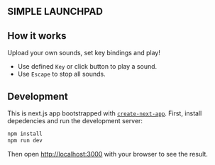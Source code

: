 ## SIMPLE LAUNCHPAD

## How it works

Upload your own sounds, set key bindings and play!

-   Use defined `Key` or click button to play a sound.
-   Use `Escape` to stop all sounds.

## Development

This is next.js app bootstrapped with [`create-next-app`](https://github.com/vercel/next.js/tree/canary/packages/create-next-app).
First, install depedencies and run the development server:

```bash
npm install
npm run dev
```

Then open [http://localhost:3000](http://localhost:3000) with your browser to see the result.
